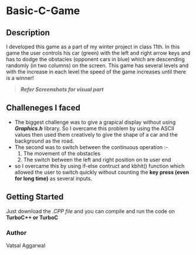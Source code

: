 # Basic-C-Game
## Description

I developed this game as a part of my winter project in class 11th. In this game the user controls his car (green) with the left and right arrow keys and has to dodge the obstacles (opponent cars in blue) which are descending randomly (in two columns) on the screen. This game has several levels and with the increase in each level the speed of the game increases until there is a winner!

>_**Refer Screenshots for visual part**_ 

## Challeneges I faced
* The biggest challenge was to give a grapical display without using __*Graphics.h*__ library. So I overcame this problem by using the ASCII values then used them creatively to give the shape of a car and the background as the road.
* The second was to switch between the continuous operation :-
  1. The movement of the obstacles
  2. The switch between the left and right position on te user end
* so I overcame this by using if-else contruct and kbhit() function which allowed the user to switch quickly without counting the __key press (even for long time)__ as several inputs.

## Getting Started

Just download the *.CPP file* and you can compile and run the code on __TurboC++ or TurboC__

### Author

Vatsal Aggarwal

 
